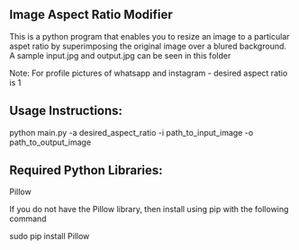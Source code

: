 Image Aspect Ratio Modifier
---------------------------

This is a python program that enables you to resize an image to a particular aspet ratio by superimposing the original image over a blured background. A sample input.jpg and output.jpg can be seen in this folder

Note: For profile pictures of whatsapp and instagram - desired aspect ratio is 1


Usage Instructions: 
-------------------

python main.py -a desired_aspect_ratio -i path_to_input_image -o path_to_output_image


Required Python Libraries:
--------------------------

Pillow



If you do not have the Pillow library, then install using pip with the following command

sudo pip install Pillow




